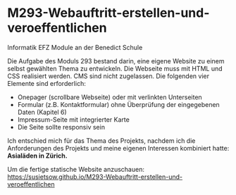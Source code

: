 # M293-Webauftritt-erstellen-und-veroeffentlichen
Informatik EFZ Module an der Benedict Schule

Die Aufgabe des Moduls 293 bestand darin, eine eigene Website zu einem selbst gewählten Thema zu entwickeln. Die Webseite muss mit HTML und CSS realisiert werden. CMS sind nicht zugelassen. Die folgenden vier Elemente sind erforderlich:

- Onepager (scrollbare Webseite) oder mit verlinkten Unterseiten
- Formular (z.B. Kontaktformular) ohne Überprüfung der eingegebenen Daten (Kapitel 6)
- Impressum-Seite mit integrierter Karte
- Die Seite sollte responsiv sein

Ich entschied mich für das Thema des Projekts, nachdem ich die Anforderungen des Projekts und meine eigenen Interessen kombiniert hatte: **Asialäden in Zürich.**

Um die fertige statische Website anzuschauen:
https://susietsow.github.io/M293-Webauftritt-erstellen-und-veroeffentlichen
